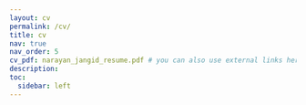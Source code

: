 ```yaml
---
layout: cv
permalink: /cv/
title: cv
nav: true
nav_order: 5
cv_pdf: narayan_jangid_resume.pdf # you can also use external links here
description:
toc:
  sidebar: left
---
```

